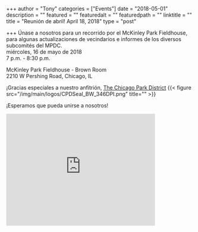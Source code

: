 +++
author = "Tony"
categories = ["Events"]
date = "2018-05-01"
description = ""
featured = ""
featuredalt = ""
featuredpath = ""
linktitle = ""
title = "Reunión de abril! April 18, 2018"
type = "post"

+++
Únase a nosotros para un recorrido por el McKinley Park Fieldhouse, para algunas actualizaciones de vecindarios e informes de los diversos subcomités del MPDC.
<br/> miércoles, 16 de mayo de 2018
<br/> 7 p.m. - 8:30 p.m.

McKinley Park Fieldhouse - Brown Room <br/>
2210 W Pershing Road, Chicago, IL<br/>  

¡Gracias especiales a nuestro anfitrión, <a href="https://www.chicagoparkdistrict.com"> The Chicago Park District</a>
{{< figure src="/img/main/logos/CPDSeal_BW_346DPI.png" title="" >}}

¡Esperamos que pueda unirse a nosotros!

<iframe src="https://www.google.com/maps/embed?pb=!1m14!1m8!1m3!1d11892.847014990308!2d-87.6824446!3d41.8237382!3m2!1i1024!2i768!4f13.1!3m3!1m2!1s0x0%3A0xbe30199e6e1392b3!2sMcKinley+Park!5e0!3m2!1sen!2sus!4v1525268038252" width="400" height="300" frameborder="0" style="border:0" allowfullscreen></iframe>
<br/>
<br/>